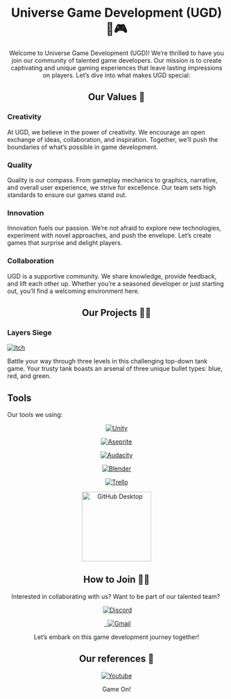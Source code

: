 # <h1 align="center">Universe Game Development (UGD)🌌🎮</h1>

<p align="center">Welcome to Universe Game Development (UGD)! We’re thrilled to have you join our community of talented game developers. Our mission is to create captivating and unique gaming experiences that leave lasting impressions on players. Let’s dive into what makes UGD special:</p>

## <h2 align="center">Our Values 🌈</h2>

### Creativity
At UGD, we believe in the power of creativity. We encourage an open exchange of ideas, collaboration, and inspiration. Together, we’ll push the boundaries of what’s possible in game development.

### Quality
Quality is our compass. From gameplay mechanics to graphics, narrative, and overall user experience, we strive for excellence. Our team sets high standards to ensure our games stand out.

### Innovation
Innovation fuels our passion. We’re not afraid to explore new technologies, experiment with novel approaches, and push the envelope. Let’s create games that surprise and delight players.

### Collaboration
UGD is a supportive community. We share knowledge, provide feedback, and lift each other up. Whether you’re a seasoned developer or just starting out, you’ll find a welcoming environment here.

## <h2 align="center">Our Projects 👩‍💻</h2>

### Layers Siege
<a href="https://codewebweaver.itch.io/layer-siege"><img alt="Itch" src="https://img.shields.io/badge/Itch-%23FF0B34.svg?style=for-the-badge&logo=Itch.io&logoColor=white"></a>   

Battle your way through three levels in this challenging top-down tank game. Your trusty tank boasts an arsenal of three unique bullet types: blue, red, and green.

## Tools
Our tools we using:

<div align="center">
 <a href="https://learn.unity.com/u/6032447dedbc2a3b33a9628b/?tab=profile"><img alt="Unity" src="https://img.shields.io/badge/unity-%23000000.svg?style=for-the-badge&logo=unity&logoColor=white"></a>
 
 <a href="https://aseprite.com/"><img alt="Aseprite" src="https://img.shields.io/badge/Aseprite-FFFFFF?style=for-the-badge&logo=Aseprite&logoColor=#7D929E"></a>
 
 <a href="https://www.audacityteam.org/"><img alt="Audacity" src="https://img.shields.io/badge/Audacity-0000CC?style=for-the-badge&logo=audacity&logoColor=white"></a>
 
 <a href="https://www.blender.org/"><img alt="Blender" src="https://img.shields.io/badge/blender-%23F5792A.svg?style=for-the-badge&logo=blender&logoColor=white"></a>
 
 <a href="#"><img alt="Trello" src="https://img.shields.io/badge/Trello-%23026AA7.svg?style=for-the-badge&logo=Trello&logoColor=white"></a>
 
 <a href="#"><img alt="GitHub Desktop" src="https://img.shields.io/badge/GitHub%20Desktop-8034A9.svg?logo=github&logoColor=white" style="width: 160px; height: auto;"></a>
</div>

## <h2 align="center">How to Join 🧙‍♂️</h2>

<p align="center">Interested in collaborating with us? Want to be part of our talented team? </p>

<div align="center">
 <a href="https://discord.gg/EqHTPzFb"><img alt="Discord" src="https://img.shields.io/badge/Discord-7289DA?style=for-the-badge&logo=discord&logoColor=white"></a>

 <a href="mailto:sanekparkhomovsky@gmail.com">
 <img src="https://img.shields.io/badge/Gmail-D14836?style=for-the-badge&logo=gmail&logoColor=white" alt="Gmail">
</a>
</div>

<p align="center">Let’s embark on this game development journey together!</p>

## <h2 align="center">Our references 🧣</h2>

<div align="center">
 <a href="https://www.youtube.com/@universegames7692"><img alt="Youtube" src="https://img.shields.io/badge/YouTube-FF0000?style=for-the-badge&logo=youtube&logoColor=white"></a>
</div>

<p align="center">Game On!</p>
